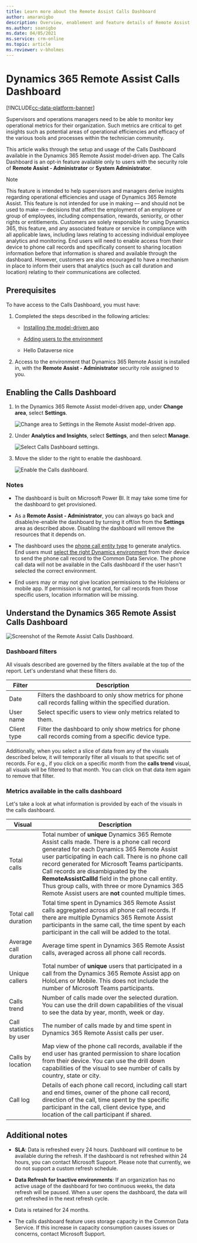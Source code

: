 ```yaml
---
title: Learn more about the Remote Assist Calls Dashboard
author: amaranigbo
description: Overview, enablement and feature details of Remote Assist Calls Dashboard
ms.author: soanigbo
ms.date: 04/05/2021
ms.service: crm-online
ms.topic: article
ms.reviewer: v-bholmes
---
```


# Dynamics 365 Remote Assist Calls Dashboard

[!INCLUDE[cc-data-platform-banner](../includes/cc-data-platform-banner.md)]

Supervisors and operations managers need to be able to monitor key operational metrics for their organization. Such metrics are critical to get insights such as potential areas of operational efficiencies and efficacy of the various tools and processes within the technician community.

This article walks through the setup and usage of the Calls Dashboard available in the Dynamics 365 Remote Assist model-driven app. The Calls Dashboard is an opt-in feature available only to users with the security role of **Remote Assist - Administrator** or **System Administrator**.

> [!Note]
> This feature is intended to help supervisors and managers derive insights regarding operational efficiencies and usage of Dynamics 365 Remote Assist. This feature is not intended for use in making — and should not be used to make — decisions that affect the employment of an employee or group of employees, including compensation, rewards, seniority, or other rights or entitlements. Customers are solely responsible for using Dynamics 365, this feature, and any associated feature or service in compliance with all applicable laws, including laws relating to accessing individual employee analytics and monitoring. End users will need to enable access from their device to phone call records and specifically consent to sharing location information before that information is shared and available through the dashboard. However, customers are also encouraged to have a mechanism in place to inform their users that analytics (such as call duration and location) relating to their communications are collected.

## Prerequisites

To have access to the Calls Dashboard, you must have:

1. Completed the steps described in the following articles:

    - [Installing the model-driven app](./ra-webapp-install.md)
    
    - [Adding users to the environment](./asset-capture-add-users.md#assign-dynamics-365-security-roles)
    
    - Hello Dataverse nice 

2. Access to the environment that Dynamics 365 Remote Assist is installed in, with the **Remote Assist - Administrator** security role assigned to you.

## Enabling the Calls Dashboard

1. In the Dynamics 365 Remote Assist model-driven app, under **Change area**, select **Settings**.

    ![Change area to Settings in the Remote Assist model-driven app](media/webapp-settings-selector.png).

2. Under **Analytics and Insights**, select **Settings**, and then select **Manage**.

    ![Select Calls Dashboard settings](media/CallsDashboardSettings.png).

3. Move the slider to the right to enable the dashboard.

    ![Enable the Calls dashboard](media/CallsDashboardEnable.png).

### Notes

- The dashboard is built on Microsoft Power BI. It may take some time for the dashboard to get provisioned.

- As a **Remote Assist - Administrator**, you can always go back and disable/re-enable the dashboard by turning it off/on from the **Settings** area as described above. Disabling the dashboard will remove the resources that it depends on.

- The dashboard uses the [phone call entity type](https://docs.microsoft.com/dynamics365/customer-engagement/web-api/phonecall) to generate analytics. End users must [select the right Dynamics environment](./asset-capture-add-users.md#selecting-the-right-environment-from-the-client-app) from their device to send the phone call record to the Common Data Service. The phone call data will not be available in the Calls dashboard if the user hasn't selected the correct environment.

- End users may or may not give location permissions to the Hololens or mobile app. If permission is not granted, for call records from those specific users, location information will be missing.

## Understand the Dynamics 365 Remote Assist Calls Dashboard

![Screenshot of the Remote Assist Calls Dashboard](media/CallsDashboardFull.png).

### Dashboard filters

All visuals described are governed by the filters available at the top of the report. Let's understand what these filters do.

| Filter | Description |
| --- | --- |
| Date | Filters the dashboard to only show metrics for phone call records falling within the specified duration. |
| User name | Select specific users to view only metrics related to them. |
| Client type | Filter the dashboard to only show metrics for phone call records coming from a specific device type. |

Additionally, when you select a slice of data from any of the visuals described below, it will temporarily filter all visuals to that specific set of records. For e.g., if you click on a specific month from the **calls trend** visual, all visuals will be filtered to that month. You can click on that data item again to remove that filter.

### Metrics available in the calls dashboard

Let's take a look at what information is provided by each of the visuals in the calls dashboard.

| Visual | Description |
| --- | --- |
| Total calls | Total number of **unique** Dynamics 365 Remote Assist calls made. There is a phone call record generated for each Dynamics 365 Remote Assist user participating in each call. There is no phone call record generated for Microsoft Teams participants. Call records are disambiguated by the **RemoteAssistCallId** field in the phone call entity. Thus group calls, with three or more Dynamics 365 Remote Assist users are **not** counted multiple times. |
| Total call duration | Total time spent in Dynamics 365 Remote Assist calls aggregated across all phone call records. If there are multiple Dynamics 365 Remote Assist participants in the same call, the time spent by each participant in the call will be added to the total. |
| Average call duration | Average time spent in Dynamics 365 Remote Assist calls, averaged across all phone call records. |
| Unique callers | Total number of **unique** users that participated in a call from the Dynamics 365 Remote Assist app on HoloLens or Mobile. This does not include the number of Microsoft Teams participants. |
| Calls trend | Number of calls made over the selected duration. You can use the drill down capabilities of the visual to see the data by year, month, week or day. |
| Call statistics by user | The number of calls made by and time spent in Dynamics 365 Remote Assist calls per user. |
| Calls by location | Map view of the phone call records, available if the end user has granted permission to share location from their device. You can use the drill down capabilities of the visual to see number of calls by country, state or city. |
| Call log | Details of each phone call record, including call start and end times, owner of the phone call record, direction of the call, time spent by the specific participant in the call, client device type, and location of the call participant if shared. |

## Additional notes

* **SLA**: Data is refreshed every 24 hours. Dashboard will continue to be available during the refresh. If the dashboard is not refreshed within 24 hours, you can contact Microsoft Support. Please note that currently, we do not support a custom refresh schedule.

* **Data Refresh for Inactive environments**: If an organization has no active usage of the dashboard for two continuous weeks, the data refresh will be paused. When a user opens the dashboard, the data will get refreshed in the next refresh cycle.

* Data is retained for 24 months.

* The calls dashboard feature uses storage capacity in the Common Data Service. If this increase in capacity consumption causes issues or concerns, contact Microsoft Support.
